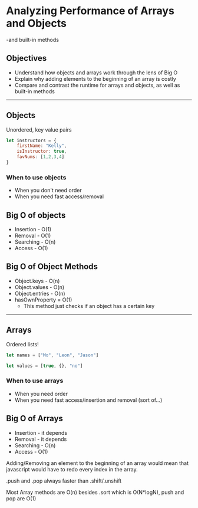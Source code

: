 # Analyzing Performance of Arrays and Objects

-and built-in methods

## Objectives
- Understand how objects and arrays work through the lens of Big O
- Explain why adding elements to the beginning of an array is costly
- Compare and contrast the runtime for arrays and objects, as well as built-in methods
<hr>

## Objects
Unordered, key value pairs

```js
let instructors = {
    firstName: "Kelly",
    isInstructor: true,
    favNums: [1,2,3,4]
}
```

### When to use objects
- When you don't need order
- When you need fast access/removal

## Big O of objects
- Insertion - O(1)
- Removal - O(1)
- Searching - O(n)
- Access - O(1)

## Big O of Object Methods
- Object.keys - O(n)
- Object.values - O(n)
- Object.entries - O(n)
- hasOwnProperty = O(1)
    - This method just checks if an object has a certain key


<hr>

## Arrays

Ordered lists!

```js
let names = ["Mo", "Leon", "Jason"]

let values = [true, {}, "no"]
```

### When to use arrays
- When you need order
- When you need fast access/insertion and removal (sort of...)


## Big O of Arrays
- Insertion - it depends
- Removal - it depends
- Searching - O(n)
- Access - O(1)


Adding/Removing an element to the beginning of an array would mean that javascript would have to redo every index in the array. 

.push and .pop always faster than .shift/.unshift

Most Array methods are O(n) besides .sort which is O(N*logN), push and pop are O(1)
